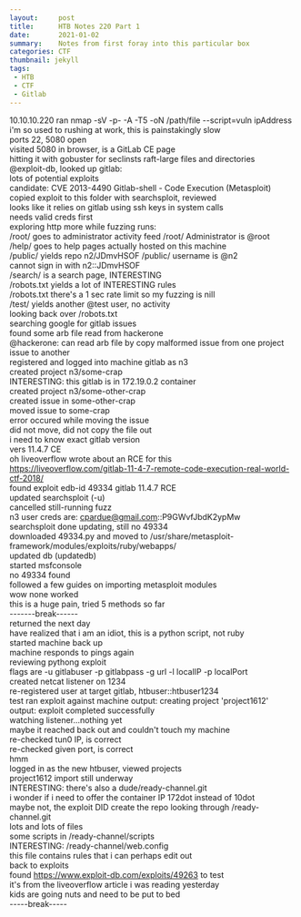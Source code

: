 ```yaml
---
layout:     post
title:      HTB Notes 220 Part 1
date:       2021-01-02
summary:    Notes from first foray into this particular box
categories: CTF
thumbnail: jekyll
tags:
 - HTB
 - CTF
 - Gitlab
---
```


10.10.10.220
ran nmap -sV -p- -A -T5 -oN /path/file --script=vuln ipAddress  
i'm so used to rushing at work, this is painstakingly slow  
ports 22, 5080 open  
visited 5080 in browser, is a GitLab CE page  
hitting it with gobuster for seclinsts raft-large files and directories  
@exploit-db, looked up gitlab:  
lots of potential exploits  
candidate: CVE 2013-4490 Gitlab-shell - Code Execution (Metasploit)  
copied exploit to this folder with searchsploit, reviewed  
looks like it relies on gitlab using ssh keys in system calls  
needs valid creds first  
exploring http more while fuzzing runs:  
/root/ goes to administrator activity feed
/root/ Administrator is @root    
/help/ goes to help pages actually hosted on this machine  
/public/ yields repo n2/JDmvHSOF
/public/ username is @n2  
cannot sign in with n2::JDmvHSOF  
/search/ is a search page, INTERESTING  
/robots.txt yields a lot of INTERESTING rules  
/robots.txt there's a 1 sec rate limit so my fuzzing is nill  
/test/ yields another @test user, no activity  
looking back over /robots.txt  
searching google for gitlab issues  
found some arb file read from hackerone  
@hackerone: can read arb file by copy malformed issue from one project issue to another  
registered and logged into machine gitlab as n3  
created project n3/some-crap  
INTERESTING: this gitlab is in 172.19.0.2 container  
created project n3/some-other-crap  
created issue in some-other-crap  
moved issue to some-crap  
error occured while moving the issue  
did not move, did not copy the file out  
i need to know exact gitlab version  
vers 11.4.7 CE  
oh liveoverflow wrote about an RCE for this  
https://liveoverflow.com/gitlab-11-4-7-remote-code-execution-real-world-ctf-2018/  
found exploit edb-id 49334 gitlab 11.4.7 RCE  
updated searchsploit (-u)  
cancelled still-running fuzz  
n3 user creds are: cpardue@gmail.com::P9GWvfJbdK2ypMw  
searchsploit done updating, still no 49334  
downloaded 49334.py and moved to /usr/share/metasploit-framework/modules/exploits/ruby/webapps/  
updated db (updatedb)  
started msfconsole  
no 49334 found  
followed a few guides on importing metasploit modules  
wow none worked  
this is a huge pain, tried 5 methods so far  
-------break------  
returned the next day  
have realized that i am an idiot, this is a python script, not ruby  
started machine back up  
machine responds to pings again  
reviewing pythong exploit  
flags are -u gitlabuser -p gitlabpass -g url -l localIP -p localPort  
created netcat listener on 1234  
re-registered user at target gitlab, htbuser::htbuser1234  
test ran exploit against machine 
output: creating project 'project1612'   
output: exploit completed successfully  
watching listener...nothing yet  
maybe it reached back out and couldn't touch my machine  
re-checked tun0 IP, is correct  
re-checked given port, is correct  
hmm  
logged in as the new htbuser, viewed projects  
project1612 import still underway  
INTERESTING: there's also a dude/ready-channel.git  
i wonder if i need to offer the container IP 172dot instead of 10dot  
maybe not, the exploit DID create the repo 
looking through /ready-channel.git  
lots and lots of files  
some scripts in /ready-channel/scripts  
INTERESTING: /ready-channel/web.config  
this file contains rules that i can perhaps edit out  
back to exploits  
found https://www.exploit-db.com/exploits/49263 to test  
it's from the liveoverflow article i was reading yesterday  
kids are going nuts and need to be put to bed  
-----break-----  
